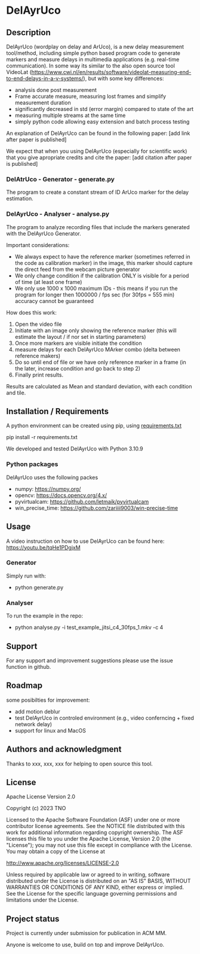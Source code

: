 # DelAyrUco

## Description
DelAyrUco (wordplay on delay and ArUco), is a new delay measurement tool/method, including simple python based program code to generate markers and measure delays in multimedia applications (e.g. real-time communication). In some way its similar to the also open source tool VideoLat (https://www.cwi.nl/en/results/software/videolat-measuring-end-to-end-delays-in-a-v-systems/), but with some key differences:
-	analysis done post measurement 
-	Frame accurate measure, measuring lost frames and simplify measurement duration 
-	significantly decreased in std (error margin) compared to state of the art 
-	measuring multiple streams at the same time 
-	simply python code allowing easy extension and batch process testing 

An explanation of DelAyrUco can be found in the following paper: [add link after paper is published]

We expect that when you using DelAyrUco (especially for scientific work) that you give apropriate credits and cite the paper:
[add citation after paper is published]

### DelAtrUco - Generator - generate.py
The program to create a constant stream of ID ArUco marker for the delay estimation.

### DelAyrUco - Analyser - analyse.py
The program to analyze recording files that include the markers generated with the DelAyrUco Generator.

Important considerations: 
- We always expect to have the reference marker (sometimes referred in the code as calibration marker) in the image, this marker should capture the direct feed from the webcam picture generator
- We only change condition if the calibration ONLY is visible for a period of time (at least one frame)
- We only use 1000 x 1000 maximum IDs - this means if you run the program for longer then 1000000 / fps sec (for 30fps = 555 min) accuracy cannot be guaranteed

How does this work:
1. Open the video file
2. Initiate with an image only showing the reference marker (this will estimate the layout / if nor set in starting parameters)
3. Once more markers are visible initiate the condition
4. measure delays for each DelAyrUco MArker combo (delta between reference makers)
5. Do so until end of file or we have only reference marker in a frame (in the later, increase condition and go back to step 2)
6. Finally print results.

Results are calculated as Mean and standard deviation, with each condition and tile.

## Installation / Requirements
A python environment can be created using pip, using [requirements.txt](requirements.txt)

pip install -r requirements.txt

We developed and tested DelAyrUco with Python 3.10.9

### Python packages
DelAyrUco uses the following packes
- numpy: https://numpy.org/
- opencv: https://docs.opencv.org/4.x/
- pyvirtualcam: https://github.com/letmaik/pyvirtualcam
- win_precise_time: https://github.com/zariiii9003/win-precise-time

## Usage

A video instruction on how to use DelAyrUco can be found here: https://youtu.be/tqHe1PDgjxM

### Generator 
Simply run with:
- python generate.py

### Analyser
To run the example in the repo:
- python analyse.py -i test_example_jitsi_c4_30fps_1.mkv -c 4

## Support
For any support and improvement suggestions please use the issue function in github.

## Roadmap
some posibilties for improvement:
- add motion deblur
- test DelAyrUco in controled environment (e.g., video conferncing + fixed network delay)
- support for linux and MacOS

## Authors and acknowledgment
Thanks to xxx, xxx, xxx for helping to open source this tool.

## License
Apache License Version 2.0

Copyright (c) 2023 TNO

Licensed to the Apache Software Foundation (ASF) under one
or more contributor license agreements.  See the NOTICE file
distributed with this work for additional information
regarding copyright ownership.  The ASF licenses this file
to you under the Apache License, Version 2.0 (the
"License"); you may not use this file except in compliance
with the License.  You may obtain a copy of the License at

http://www.apache.org/licenses/LICENSE-2.0

Unless required by applicable law or agreed to in writing,
software distributed under the License is distributed on an
"AS IS" BASIS, WITHOUT WARRANTIES OR CONDITIONS OF ANY
KIND, either express or implied.  See the License for the
specific language governing permissions and limitations
under the License.    

## Project status
Project is currently under submission for publication in ACM MM.

Anyone is welcome to use, build on top and improve DelAyrUco.
